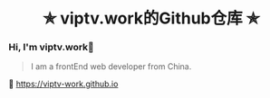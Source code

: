 <h1 align="center"> ✯ viptv.work的Github仓库 ✯ </h1>

### Hi, I'm viptv.work👋
>I am a frontEnd web developer from China.

🔗 https://viptv-work.github.io
